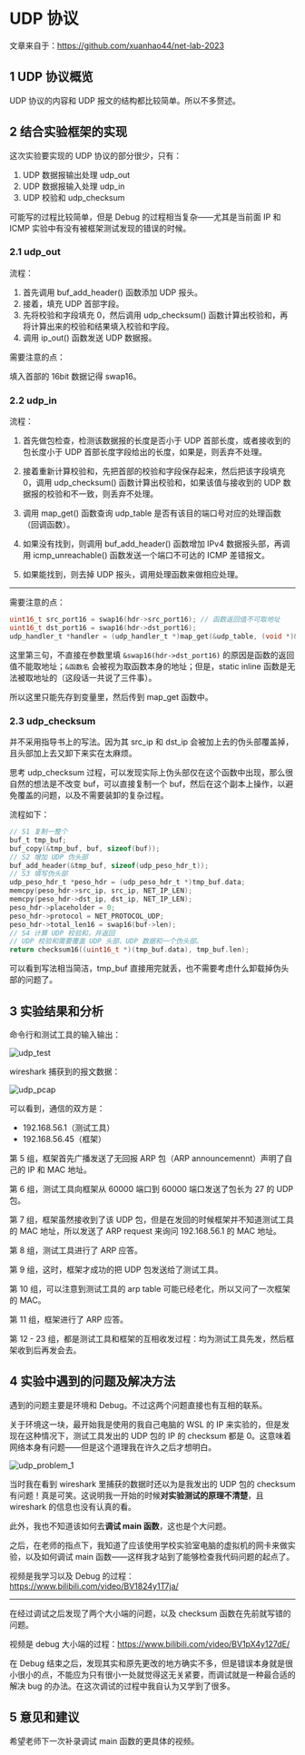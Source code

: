 # UDP 协议

文章来自于：<https://github.com/xuanhao44/net-lab-2023>

## 1 UDP 协议概览

UDP 协议的内容和 UDP 报文的结构都比较简单。所以不多赘述。

## 2 结合实验框架的实现

这次实验要实现的 UDP 协议的部分很少，只有：

1. UDP 数据报输出处理 udp_out
2. UDP 数据报输入处理 udp_in
3. UDP 校验和 udp_checksum

可能写的过程比较简单，但是 Debug 的过程相当复杂——尤其是当前面 IP 和 ICMP 实验中有没有被框架测试发现的错误的时候。

### 2.1 udp_out

流程：

1. 首先调用 buf_add_header() 函数添加 UDP 报头。
2. 接着，填充 UDP 首部字段。
3. 先将校验和字段填充 0，然后调用 udp_checksum() 函数计算出校验和，再将计算出来的校验和结果填入校验和字段。
4. 调用 ip_out() 函数发送 UDP 数据报。

需要注意的点：

填入首部的 16bit 数据记得 swap16。

### 2.2 udp_in

流程：

1. 首先做包检查，检测该数据报的长度是否小于 UDP 首部长度，或者接收到的包长度小于 UDP 首部长度字段给出的长度，如果是，则丢弃不处理。

2. 接着重新计算校验和，先把首部的校验和字段保存起来，然后把该字段填充 0，调用 udp_checksum() 函数计算出校验和，如果该值与接收到的 UDP 数据报的校验和不一致，则丢弃不处理。

3. 调用 map_get() 函数查询 udp_table 是否有该目的端口号对应的处理函数（回调函数）。

4. 如果没有找到，则调用 buf_add_header() 函数增加 IPv4 数据报头部，再调用 icmp_unreachable() 函数发送一个端口不可达的 ICMP 差错报文。

5. 如果能找到，则去掉 UDP 报头，调用处理函数来做相应处理。

---

需要注意的点：

```c
uint16_t src_port16 = swap16(hdr->src_port16); // 函数返回值不可取地址
uint16_t dst_port16 = swap16(hdr->dst_port16);
udp_handler_t *handler = (udp_handler_t *)map_get(&udp_table, (void *)&dst_port16);
```

这里第三句，不直接在参数里填 `&swap16(hdr->dst_port16)` 的原因是函数的返回值不能取地址；`&函数名` 会被视为取函数本身的地址；但是，static inline 函数是无法被取地址的（这段话一共说了三件事）。

所以这里只能先存到变量里，然后传到 map_get 函数中。

### 2.3 udp_checksum

并不采用指导书上的写法。因为其 src_ip 和 dst_ip 会被加上去的伪头部覆盖掉，且头部加上去又卸下来实在太麻烦。

思考 udp_checksum 过程，可以发现实际上伪头部仅在这个函数中出现，那么很自然的想法是不改变 buf，可以直接复制一个 buf，然后在这个副本上操作，以避免覆盖的问题，以及不需要装卸的复杂过程。

流程如下：

```c
// S1 复制一整个
buf_t tmp_buf;
buf_copy(&tmp_buf, buf, sizeof(buf));
// S2 增加 UDP 伪头部
buf_add_header(&tmp_buf, sizeof(udp_peso_hdr_t));
// S3 填写伪头部
udp_peso_hdr_t *peso_hdr = (udp_peso_hdr_t *)tmp_buf.data;
memcpy(peso_hdr->src_ip, src_ip, NET_IP_LEN);
memcpy(peso_hdr->dst_ip, dst_ip, NET_IP_LEN);
peso_hdr->placeholder = 0;
peso_hdr->protocol = NET_PROTOCOL_UDP;
peso_hdr->total_len16 = swap16(buf->len);
// S4 计算 UDP 校验和，并返回
// UDP 校验和需要覆盖 UDP 头部、UDP 数据和一个伪头部。
return checksum16((uint16_t *)(tmp_buf.data), tmp_buf.len);
```

可以看到写法相当简洁，tmp_buf 直接用完就丢，也不需要考虑什么卸载掉伪头部的问题了。

## 3 实验结果和分析

命令行和测试工具的输入输出：

![udp_test](https://typora-1304621073.cos.ap-guangzhou.myqcloud.com/typora/net_lab/udp_test.jpg)

wireshark 捕获到的报文数据：

![udp_pcap](https://typora-1304621073.cos.ap-guangzhou.myqcloud.com/typora/net_lab/udp_pcap.png)

可以看到，通信的双方是：

- 192.168.56.1（测试工具）
- 192.168.56.45（框架）

第 5 组，框架首先广播发送了无回报 ARP 包（ARP announcemennt）声明了自己的 IP 和 MAC 地址。

第 6 组，测试工具向框架从 60000 端口到 60000 端口发送了包长为 27 的 UDP 包。

第 7 组，框架虽然接收到了该 UDP 包，但是在发回的时候框架并不知道测试工具的 MAC 地址，所以发送了 ARP request 来询问 192.168.56.1 的 MAC 地址。

第 8 组，测试工具进行了 ARP 应答。

第 9 组，这时，框架才成功的把 UDP 包发送给了测试工具。

第 10 组，可以注意到测试工具的 arp table 可能已经老化，所以又问了一次框架的 MAC。

第 11 组，框架进行了 ARP 应答。

第 12 - 23 组，都是测试工具和框架的互相收发过程：均为测试工具先发，然后框架收到后再发会去。

## 4 实验中遇到的问题及解决方法

遇到的问题主要是环境和 Debug。不过这两个问题直接也有互相的联系。

关于环境这一块，最开始我是使用的我自己电脑的 WSL 的 IP 来实验的，但是发现在这种情况下，测试工具发出的 UDP 包的 IP 的 checksum 都是 0。这意味着网络本身有问题——但是这个道理我在许久之后才想明白。

![udp_problem_1](https://typora-1304621073.cos.ap-guangzhou.myqcloud.com/udp_problem_1.png)

当时我在看到 wireshark 里捕获的数据时还以为是我发出的 UDP 包的 checksum 有问题！真是可笑。这说明我一开始的时候**对实验测试的原理不清楚**，且 wireshark 的信息也没有认真的看。

此外，我也不知道该如何去**调试 main 函数**，这也是个大问题。

之后，在老师的指点下，我知道了应该使用学校实验室电脑的虚拟机的网卡来做实验，以及如何调试 main 函数——这样我才站到了能够检查我代码问题的起点了。

视频是我学习以及 Debug 的过程：<https://www.bilibili.com/video/BV1824y1T7ja/>

---

在经过调试之后发现了两个大小端的问题，以及 checksum 函数在先前就写错的问题。

视频是 debug 大小端的过程：<https://www.bilibili.com/video/BV1pX4y127dE/>

在 Debug 结束之后，发现其实和原先更改的地方确实不多，但是错误本身就是很小很小的点，不能应为只有很小一处就觉得这无关紧要，而调试就是一种最合适的解决 bug 的办法。在这次调试的过程中我自认为又学到了很多。

## 5 意见和建议

希望老师下一次补录调试 main 函数的更具体的视频。
